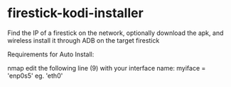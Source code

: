 # firestick-kodi-installer
Find the IP of a firestick on the network, optionally download the apk, and wireless install it through ADB on the target firestick

Requirements for Auto Install:

nmap
edit the following line (9) with your interface name:
myiface = 'enp0s5' eg. 'eth0' 
